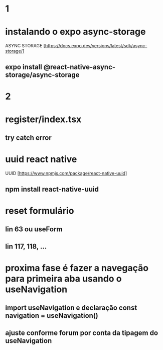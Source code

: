 # 1
# instalando o expo async-storage
ASYNC STORAGE [https://docs.expo.dev/versions/latest/sdk/async-storage/]
## expo install @react-native-async-storage/async-storage
# 2
# register/index.tsx
## try catch error

# uuid react native
UUID [https://www.npmjs.com/package/react-native-uuid]
## npm install react-native-uuid

# reset formulário
## lin 63 ou useForm
## lin 117, 118, ...

# proxima fase é fazer a navegação para primeira aba usando o useNavigation
## import useNavigation e declaração const navigation = useNavigation()
## ajuste conforme forum por conta da tipagem do useNavigation